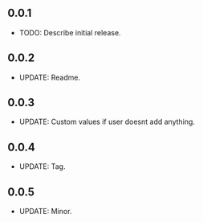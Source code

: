 ## 0.0.1

* TODO: Describe initial release.

## 0.0.2

* UPDATE: Readme.

## 0.0.3

* UPDATE: Custom values if user doesnt add anything.  

## 0.0.4

* UPDATE: Tag.  

## 0.0.5

* UPDATE: Minor.  
